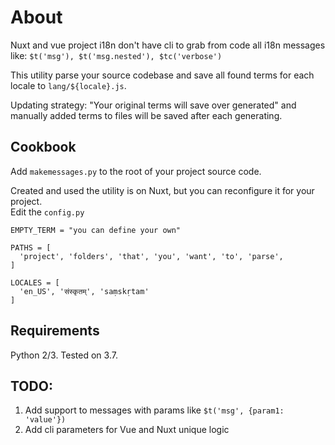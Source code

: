 # About
Nuxt and vue project i18n don't have cli to grab from code all i18n messages like:
`$t('msg'), $t('msg.nested'), $tc('verbose')`

This utility parse your source codebase and save all found terms for each locale to `lang/${locale}.js`.

Updating strategy: "Your original terms will save over generated" and manually added terms to files will be saved after each generating.


## Cookbook
Add `makemessages.py` to the root of your project source code.

Created and used the utility is on Nuxt, but you can reconfigure it for your project.   
Edit the `config.py` 

````
EMPTY_TERM = "you can define your own"

PATHS = [
  'project', 'folders', 'that', 'you', 'want', 'to', 'parse',
]

LOCALES = [
  'en_US', 'संस्कृतम्', 'saṃskṛtam'
]
````
 

## Requirements 
Python 2/3. Tested on 3.7.


## TODO:
1. Add support to messages with params like `$t('msg', {param1: 'value'})`
2. Add cli parameters for Vue and Nuxt unique logic
